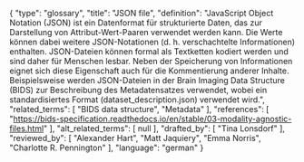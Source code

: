 {
    "type": "glossary",
    "title": "JSON file",
    "definition": "JavaScript Object Notation (JSON) ist ein Datenformat für strukturierte Daten, das zur Darstellung von Attribut-Wert-Paaren verwendet werden kann. Die Werte können dabei weitere JSON-Notationen (d. h. verschachtelte Informationen) enthalten. JSON-Dateien können formal als Textketten kodiert werden und sind daher für Menschen lesbar. Neben der Speicherung von Informationen eignet sich diese Eigenschaft auch für die Kommentierung anderer Inhalte. Beispielsweise werden JSON-Dateien in der Brain Imaging Data Structure (BIDS) zur Beschreibung des Metadatensatzes verwendet, wobei ein standardisiertes Format (dataset_description.json) verwendet wird.",
    "related_terms": [
        "BIDS data structure",
        "Metadata"
    ],
    "references": [
        "https://bids-specification.readthedocs.io/en/stable/03-modality-agnostic-files.html"
    ],
    "alt_related_terms": [
        null
    ],
    "drafted_by": [
        "Tina Lonsdorf"
    ],
    "reviewed_by": [
        "Alexander Hart",
        "Matt Jaquiery",
        "Emma Norris",
        "Charlotte R. Pennington"
    ],
    "language": "german"
}
